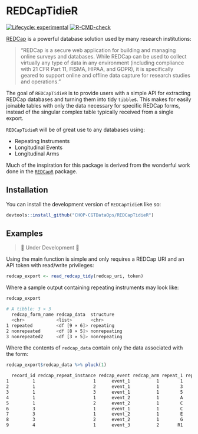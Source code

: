 
<!-- README.md is generated from README.Rmd. Please edit that file -->

# REDCapTidieR

<!-- badges: start -->

[![Lifecycle:
experimental](https://img.shields.io/badge/lifecycle-experimental-orange.svg)](https://lifecycle.r-lib.org/articles/stages.html#experimental)
[![R-CMD-check](https://github.com/CHOP-CGTDataOps/REDCapTidieR/actions/workflows/R-CMD-check.yaml/badge.svg)](https://github.com/CHOP-CGTDataOps/REDCapTidieR/actions/workflows/R-CMD-check.yaml)
<!-- badges: end -->

[REDCap](https://www.project-redcap.org/) is a powerful database
solution used by many research institutions:

> “REDCap is a secure web application for building and managing online
> surveys and databases. While REDCap can be used to collect virtually
> any type of data in any environment (including compliance with 21 CFR
> Part 11, FISMA, HIPAA, and GDPR), it is specifically geared to support
> online and offline data capture for research studies and operations.”

The goal of `REDCapTidieR` is to provide users with a simple API for
extracting REDCap databases and turning them into tidy `tibble`s. This
makes for easily joinable tables with only the data necessary for
specific REDCap forms, instead of the singular complex table typically
received from a single export.

`REDCapTidieR` will be of great use to any databases using:

-   Repeating Instruments
-   Longitudinal Events
-   Longitudinal Arms

Much of the inspiration for this package is derived from the wonderful
work done in the [`REDCapR`](https://ouhscbbmc.github.io/REDCapR/)
package.

## Installation

You can install the development version of `REDCapTidieR` like so:

``` r
devtools::install_github("CHOP-CGTDataOps/REDCapTidieR")
```

## Examples

> 🚧 Under Development 🚧

Using the main function is simple and only requires a REDCap URI and an
API token with read/write privileges:

``` r
redcap_export <- read_redcap_tidy(redcap_uri, token)
```

Where a sample output containing repeating instruments may look like:

``` r
redcap_export
```

``` bash
# A tibble: 3 × 3
  redcap_form_name redcap_data  structure   
  <chr>            <list>       <chr>       
1 repeated         <df [9 × 6]> repeating   
2 nonrepeated      <df [8 × 5]> nonrepeating
3 nonrepeated2     <df [3 × 5]> nonrepeating
```

Where the contents of `redcap_data` contain only the data associated
with the form:

``` r
redcap_export$redcap_data %>% pluck(1)
```

``` bash
  record_id redcap_repeat_instance redcap_event redcap_arm repeat_1 repeat_2
1         1                      1      event_1          1        1        2
2         1                      2      event_1          1        3        4
3         1                      3      event_1          1        5        6
4         1                      1      event_2          1        A        B
5         1                      2      event_2          1        C        D
6         3                      1      event_1          1        C        D
7         3                      1      event_2          1        E        F
8         3                      2      event_2          1        G        H
9         4                      1      event_3          2       R1       R2
```
